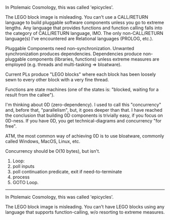 In Ptolemaic Cosmology, this was called 'epicycles'.

The LEGO block image is misleading.  You can't use a CALL/RETURN language to build pluggable software components unless you go to extreme lengths.  Any language that provides functions and function calling falls into the category of CALL/RETURN language, IMO.  The only non-CALL/RETURN language(s) I've encountered are Relational languages (PROLOG, etc.).  

Pluggable Components need non-synchronization.  Unwanted synchronization produces dependencies.  Dependencies produce non-pluggable components (libraries, functions) unless extreme measures are employed (e.g. threads and multi-tasking => bloatware).

Current PLs produce "LEGO blocks" where each block has been loosely sewn to every other block with a very fine thread.

Functions are state machines (one of the states is: "blocked, waiting for a result from the callee").

I'm thinking about 0D (zero-dependency).  I used to call this "concurrency" and, before that, "parallelism", but, it goes deeper than that.  I have reached the conclusion that building 0D components is trivially easy, if you focus on 0D-ness.  If you have 0D, you get technical-diagrams and concurrency "for free".

ATM, the most common way of achieving 0D is to use bloatware, commonly called Windows, MacOS, Linux, etc.  

Concurrency should be O(10 bytes), but isn't.
1. Loop: 
2. poll inputs
3. poll continuation predicate, exit if need-to-terminate
4. process
5. GOTO Loop.

---

In Ptolemaic Cosmology, this was called 'epicycles'.

The LEGO block image is misleading.  You can't have LEGO blocks using any language that supports function-calling, w/o resorting to extreme measures.